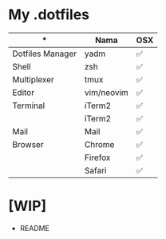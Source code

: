 # My .dotfiles


| *                   | Nama          | OSX   |
|---------------------|---------------|-------|
| Dotfiles Manager    | yadm          | ✅    |
| Shell               | zsh           | ✅    |
| Multiplexer         | tmux          | ✅    |
| Editor              | vim/neovim    | ✅    |
| Terminal            | iTerm2        | ✅    |
|                     | iTerm2        | ✅    |
| Mail                | Mail          | ✅    |
| Browser             | Chrome        | ✅    |
|                     | Firefox       | ✅    |
|                     | Safari        | ✅    |

# [WIP]
- README
